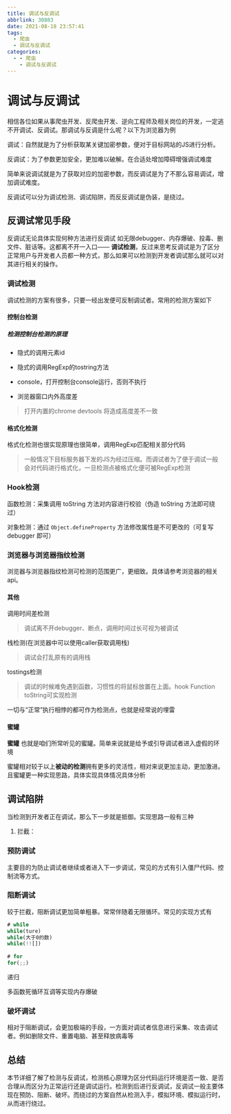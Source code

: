 ```yaml
---
title: 调试与反调试
abbrlink: 30883
date: 2021-08-18 23:57:41
tags:
  - 爬虫
  - 调试与反调试
categories:
  - - 爬虫
    - 调试与反调试
---
```




# 调试与反调试

相信各位如果从事爬虫开发、反爬虫开发、逆向工程师及相关岗位的开发，一定逃不开调试、反调试。那调试与反调是什么呢？以下为浏览器为例

调试：自然就是为了分析获取某关键加密参数，便对于目标网站的JS进行分析。

反调试：为了参数更加安全，更加难以破解。在合适处增加障碍增强调试难度

简单来说调试就是为了获取对应的加密参数，而反调试是为了不那么容易调试，增加调试难度。

反调试可以分为调试检测、调试陷阱，而反反调试是伪装，是绕过。


## 反调试常见手段

反调试无论具体实现何种方法进行反调试 如无限debugger、内存爆破、投毒、删文件、脏话等。这都离不开一入口—— **调试检测**，反过来思考反调试是为了区分正常用户与开发者人员都一种方式，那么如果可以检测到开发者调试那么就可以对其进行相关的操作。

### 调试检测

调试检测的方案有很多，只要一经出发便可反制调试者。常用的检测方案如下

#### 控制台检测

##### 检测控制台检测的原理

- 隐式的调用元素id

- 隐式的调用RegExp的tostring方法

- console，打开控制台console运行，否则不执行

- 浏览器窗口内外高度差

> 打开内置的chrome devtools 将造成高度差不一致

#### 格式化检测

格式化检测也很实现原理也很简单，调用RegExp匹配相关部分代码

>  一般情况下目标服务器下发的JS为经过压缩。而调试者为了便于调试一般会对代码进行格式化，一旦检测点被格式化便可被RegExp检测

### Hook检测

函数检测：采集调用 toString 方法对内容进行校验（伪造 toString 方法即可绕过）

对象检测：通过 `Object.defineProperty` 方法修改属性是不可更改的（可复写 debugger 即可）

### 浏览器与浏览器指纹检测

浏览器与浏览器指纹检测可检测的范围更广，更细致。具体请参考浏览器的相关api。

#### 其他

调用时间差检测

> 调试离不开debugger、断点，调用时间过长可视为被调试

栈检测(在浏览器中可以使用caller获取调用栈)

> 调试会打乱原有的调用栈

tostings检测

> 调试的时候难免遇到函数，习惯性的将鼠标放置在上面。hook Function toString可实现检测

一切与“正常”执行相悖的都可作为检测点，也就是经常说的埋雷

#### 蜜罐

**蜜罐** 也就是咱们所常听见的蜜罐。简单来说就是给予或引导调试者进入虚假的环境

蜜罐相对较于以上**被动的检测**拥有更多的灵活性，相对来说更加主动，更加激进。且蜜罐更一种实现思路，具体实现具体情况具体分析



## 调试陷阱

当检测到开发者正在调试，那么下一步就是抵御。实现思路一般有三种

1. 拦截：

### 预防调试

主要目的为防止调试者继续或者进入下一步调试，常见的方式有引入僵尸代码、控制流等方式。

### 阻断调试

较于拦截，阻断调试更加简单粗暴。常常伴随着无限循环。常见的实现方式有

```js
# while
while(ture)
while(大于0的数)
while(!![])
  
# for
for(;;)
```

递归

多函数死循环互调等实现内存爆破

### 破坏调试

相对于阻断调试，会更加极端的手段，一方面对调试者信息进行采集、攻击调试者。例如删除文件、重置电脑、甚至释放病毒等



## 总结

本节详细了解了检测与反调试，检测核心原理为区分代码运行环境是否一致、是否合理从而区分为正常运行还是调试运行。检测到后进行反调试，反调试一般主要体现在预防、阻断、破坏。而绕过的方案自然从检测入手，模拟环境、模拟运行时，从而进行绕过。









